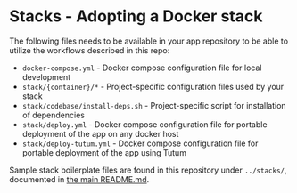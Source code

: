 Stacks - Adopting a Docker stack
=======================

The following files needs to be available in your app repository to be able to utilize the workflows described in this repo:

 * `docker-compose.yml` - Docker compose configuration file for local development
 * `stack/{container}/*` - Project-specific configuration files used by your stack
 * `stack/codebase/install-deps.sh` - Project-specific script for installation of dependencies
 * `stack/deploy.yml` - Docker compose configuration file for portable deployment of the app on any docker host
 * `stack/deploy-tutum.yml` - Docker compose configuration file for portable deployment of the app using Tutum

Sample stack boilerplate files are found in this repository under `../stacks/`, documented in [the main README.md](../README.md#stacks).
